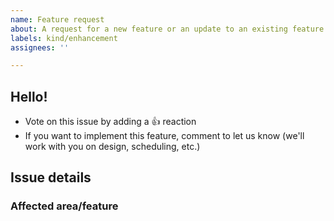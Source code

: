 ```yaml
---
name: Feature request
about: A request for a new feature or an update to an existing feature
labels: kind/enhancement
assignees: ''

---
```


## Hello!
<!-- Please leave this section as-is, it's designed to help others in the community know how to interact with our GitHub issues. -->

- Vote on this issue by adding a 👍 reaction
- If you want to implement this feature, comment to let us know (we'll work with you on design, scheduling, etc.)

## Issue details

<!-- Enhancement requests are most helpful when they describe the problem you're having as well as articulating the potential solution you'd like to see built. -->

### Affected area/feature

<!-- If you know the specific area where this feature request would go (e.g. Automation API, the Pulumi Service, the Terraform bridge, etc.), feel free to put that area here.  -->
